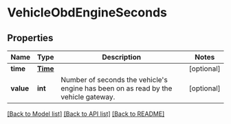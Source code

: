 # VehicleObdEngineSeconds

## Properties
Name | Type | Description | Notes
------------ | ------------- | ------------- | -------------
**time** | [**Time**](Time.md) |  | [optional] 
**value** | **int** | Number of seconds the vehicle&#x27;s engine has been on as read by the vehicle gateway. | [optional] 

[[Back to Model list]](../README.md#documentation-for-models) [[Back to API list]](../README.md#documentation-for-api-endpoints) [[Back to README]](../README.md)

